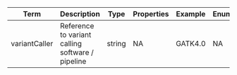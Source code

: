 |Term | Description | Type | Properties | Example | Enum|
| ---| ---| ---| ---| ---| --- |
| variantCaller | Reference to variant calling software / pipeline | string | NA | GATK4.0 | NA|
